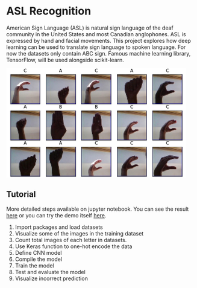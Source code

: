 # ASL Recognition
American Sign Language (ASL) is natural sign language of the deaf community in the United States and most Canadian anglophones. ASL is expressed by hand and facial movements. This project explores how deep learning can be used to translate sign language to spoken language. For now the datasets only contain ABC sign. Famous machine learning library, TensorFlow, will be used alongside scikit-learn.

<img src="asl.png">

## Tutorial
More detailed steps available on jupyter notebook. You can see the result [here](https://www.kaggle.com/lazuardinfl/asl-recognition/) or you can try the demo itself [here](https://www.kaggle.com/kernels/fork/18210511).
1. Import packages and load datasets
2. Visualize some of the images in the training dataset
3. Count total images of each letter in datasets.
4. Use Keras function to one-hot encode the data
5. Define CNN model
6. Compile the model
7. Train the model
8. Test and evaluate the model
9. Visualize incorrect prediction
